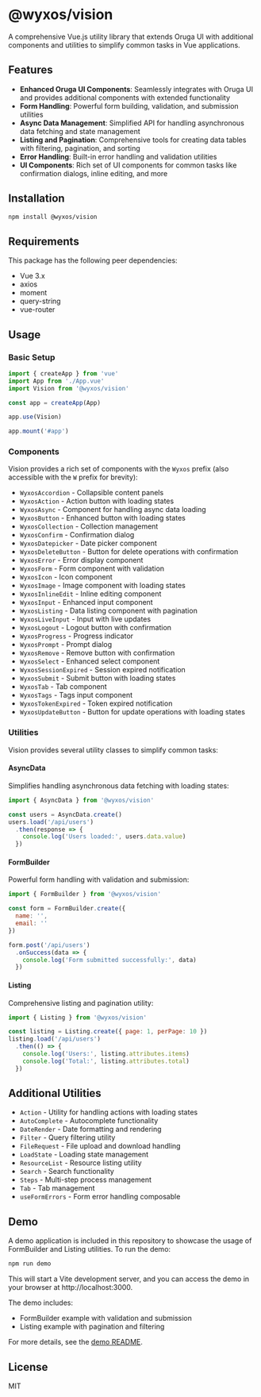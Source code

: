 # @wyxos/vision

A comprehensive Vue.js utility library that extends Oruga UI with additional components and utilities to simplify common tasks in Vue applications.

## Features

- **Enhanced Oruga UI Components**: Seamlessly integrates with Oruga UI and provides additional components with extended functionality
- **Form Handling**: Powerful form building, validation, and submission utilities
- **Async Data Management**: Simplified API for handling asynchronous data fetching and state management
- **Listing and Pagination**: Comprehensive tools for creating data tables with filtering, pagination, and sorting
- **Error Handling**: Built-in error handling and validation utilities
- **UI Components**: Rich set of UI components for common tasks like confirmation dialogs, inline editing, and more

## Installation

```bash
npm install @wyxos/vision
```

## Requirements

This package has the following peer dependencies:

- Vue 3.x
- axios
- moment
- query-string
- vue-router

## Usage

### Basic Setup

```javascript
import { createApp } from 'vue'
import App from './App.vue'
import Vision from '@wyxos/vision'

const app = createApp(App)

app.use(Vision)

app.mount('#app')
```

### Components

Vision provides a rich set of components with the `Wyxos` prefix (also accessible with the `W` prefix for brevity):

- `WyxosAccordion` - Collapsible content panels
- `WyxosAction` - Action button with loading states
- `WyxosAsync` - Component for handling async data loading
- `WyxosButton` - Enhanced button with loading states
- `WyxosCollection` - Collection management
- `WyxosConfirm` - Confirmation dialog
- `WyxosDatepicker` - Date picker component
- `WyxosDeleteButton` - Button for delete operations with confirmation
- `WyxosError` - Error display component
- `WyxosForm` - Form component with validation
- `WyxosIcon` - Icon component
- `WyxosImage` - Image component with loading states
- `WyxosInlineEdit` - Inline editing component
- `WyxosInput` - Enhanced input component
- `WyxosListing` - Data listing component with pagination
- `WyxosLiveInput` - Input with live updates
- `WyxosLogout` - Logout button with confirmation
- `WyxosProgress` - Progress indicator
- `WyxosPrompt` - Prompt dialog
- `WyxosRemove` - Remove button with confirmation
- `WyxosSelect` - Enhanced select component
- `WyxosSessionExpired` - Session expired notification
- `WyxosSubmit` - Submit button with loading states
- `WyxosTab` - Tab component
- `WyxosTags` - Tags input component
- `WyxosTokenExpired` - Token expired notification
- `WyxosUpdateButton` - Button for update operations with loading states

### Utilities

Vision provides several utility classes to simplify common tasks:

#### AsyncData

Simplifies handling asynchronous data fetching with loading states:

```javascript
import { AsyncData } from '@wyxos/vision'

const users = AsyncData.create()
users.load('/api/users')
  .then(response => {
    console.log('Users loaded:', users.data.value)
  })
```

#### FormBuilder

Powerful form handling with validation and submission:

```javascript
import { FormBuilder } from '@wyxos/vision'

const form = FormBuilder.create({
  name: '',
  email: ''
})

form.post('/api/users')
  .onSuccess(data => {
    console.log('Form submitted successfully:', data)
  })
```

#### Listing

Comprehensive listing and pagination utility:

```javascript
import { Listing } from '@wyxos/vision'

const listing = Listing.create({ page: 1, perPage: 10 })
listing.load('/api/users')
  .then(() => {
    console.log('Users:', listing.attributes.items)
    console.log('Total:', listing.attributes.total)
  })
```

## Additional Utilities

- `Action` - Utility for handling actions with loading states
- `AutoComplete` - Autocomplete functionality
- `DateRender` - Date formatting and rendering
- `Filter` - Query filtering utility
- `FileRequest` - File upload and download handling
- `LoadState` - Loading state management
- `ResourceList` - Resource listing utility
- `Search` - Search functionality
- `Steps` - Multi-step process management
- `Tab` - Tab management
- `useFormErrors` - Form error handling composable

## Demo

A demo application is included in this repository to showcase the usage of FormBuilder and Listing utilities. To run the demo:

```bash
npm run demo
```

This will start a Vite development server, and you can access the demo in your browser at http://localhost:3000.

The demo includes:
- FormBuilder example with validation and submission
- Listing example with pagination and filtering

For more details, see the [demo README](./demo/README.md).

## License

MIT
